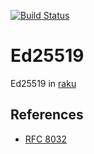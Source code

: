 [![Build Status](https://travis-ci.org/grondilu/Ed25519.svg)](https://travis-ci.org/grondilu/Ed25519)

# Ed25519
Ed25519 in [raku](http://raku.org)

References
----------

* [RFC 8032](http://www.rfc-editor.org/info/rfc8032)
